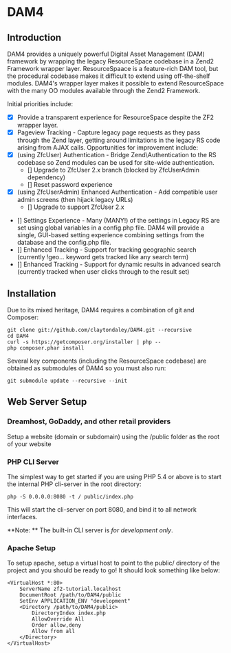 DAM4
====

Introduction
------------
DAM4 provides a uniquely powerful Digital Asset Management (DAM) framework by wrapping the legacy ResourceSpace codebase in a Zend2 Framework wrapper layer. ResourceSpaace is a feature-rich DAM tool, but the procedural codebase makes it difficult to extend using off-the-shelf modules. DAM4's wrapper layer makes it possible to extend ResourceSpace with the many OO modules available through the Zend2 Framework.

Initial priorities include:

 - [x] Provide a transparent experience for ResourceSpace despite the ZF2 wrapper layer.
 - [x] Pageview Tracking - Capture legacy page requests as they pass through the Zend layer, getting around limitations in the legacy RS code arising from AJAX calls.  Opportunities for improvement include:
 - [x] (using ZfcUser) Authentication - Bridge Zend\Authentication to the RS codebase so Zend modules can be used for site-wide authentication.
     - [] Upgrade to ZfcUser 2.x branch (blocked by ZfcUserAdmin dependency)
     - [] Reset password experience
 - [x] (using ZfcUserAdmin) Enhanced Authentication - Add compatible user admin screens (then hijack legacy URLs)
     - [] Upgrade to support ZfcUser 2.x
 - [] Settings Experience - Many (MANY!) of the settings in Legacy RS are set using global variables in a config.php file. DAM4 will provide a single, GUI-based setting experience combining settings from the database and the config.php file.
 - [] Enhanced Tracking - Support for tracking geographic search (currently !geo... keyword gets tracked like any search term)
 - [] Enhanced Tracking - Support for dynamic results in advanced search (currently tracked when user clicks through to the result set)

Installation
------------

Due to its mixed heritage, DAM4 requires a combination of git and Composer:

    git clone git://github.com/claytondaley/DAM4.git --recursive
    cd DAM4
    curl -s https://getcomposer.org/installer | php --
    php composer.phar install

Several key components (including the ResourceSpace codebase) are obtained as submodules of DAM4 so you must also run:

    git submodule update --recursive --init

Web Server Setup
----------------

### Dreamhost, GoDaddy, and other retail providers

Setup a website (domain or subdomain) using the /public folder as the root of your website

### PHP CLI Server

The simplest way to get started if you are using PHP 5.4 or above is to start the internal PHP cli-server in the root directory:

    php -S 0.0.0.0:8080 -t / public/index.php

This will start the cli-server on port 8080, and bind it to all network interfaces.

**Note: ** The built-in CLI server is *for development only*.

### Apache Setup

To setup apache, setup a virtual host to point to the public/ directory of the project and you should be ready to go! It should look something like below:

    <VirtualHost *:80>
        ServerName zf2-tutorial.localhost
        DocumentRoot /path/to/DAM4/public
        SetEnv APPLICATION_ENV "development"
        <Directory /path/to/DAM4/public>
            DirectoryIndex index.php
            AllowOverride All
            Order allow,deny
            Allow from all
        </Directory>
    </VirtualHost>

